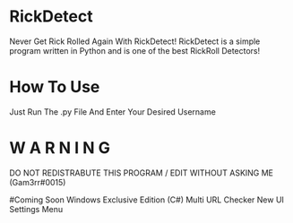 # RickDetect
Never Get Rick Rolled Again With RickDetect!
RickDetect is a simple program written in Python and is one of the best RickRoll Detectors!

# How To Use
Just Run The .py File And Enter Your Desired Username

# W A R N I N G 
DO NOT REDISTRABUTE THIS PROGRAM / EDIT WITHOUT ASKING ME (Gam3rr#0015)


#Coming Soon
Windows Exclusive Edition (C#)
Multi URL Checker
New UI
Settings Menu
